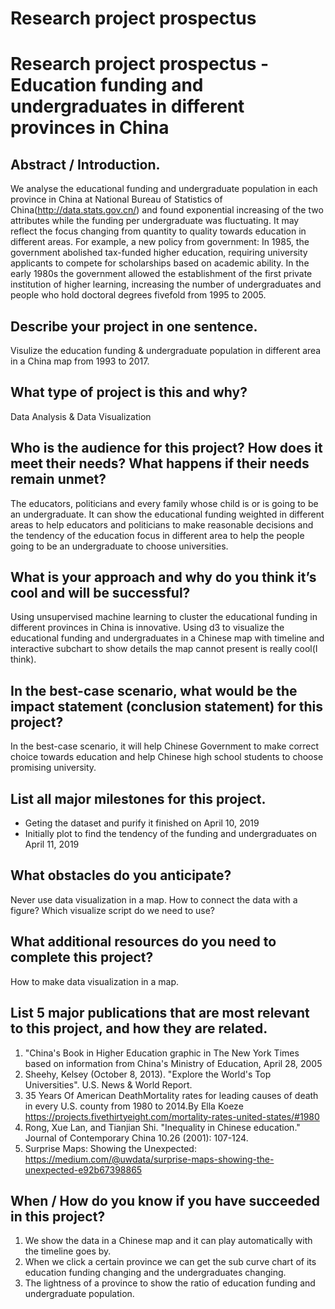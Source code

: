 # Research project prospectus
# Research project prospectus - Education funding and undergraduates in different provinces in China

Abstract / Introduction.
----
We analyse the educational funding and undergraduate population in each province in China at National Bureau of Statistics of China(http://data.stats.gov.cn/) and found exponential increasing of the two attributes while the funding per undergraduate was fluctuating. It may reflect the focus changing from quantity to quality towards education in different areas. For example, a new policy from government: In 1985, the government abolished tax-funded higher education, requiring university applicants to compete for scholarships based on academic ability. In the early 1980s the government allowed the establishment of the first private institution of higher learning, increasing the number of undergraduates and people who hold doctoral degrees fivefold from 1995 to 2005.

Describe your project in one sentence.
----
Visulize the education funding & undergraduate population in different area in a China map from 1993 to 2017.

What type of project is this and why?
----
Data Analysis & Data Visualization 

Who is the audience for this project? How does it meet their needs? What happens if their needs remain unmet?
----
The educators, politicians and every family whose child is or is going to be an undergraduate. It can show the educational funding weighted in different areas to help educators and politicians to make reasonable decisions and the tendency of the education focus in different area to help the people going to be an undergraduate to choose universities.

What is your approach and why do you think it’s cool and will be successful?
----
Using unsupervised machine learning to cluster the educational funding in different provinces in China is innovative.
Using d3 to visualize the educational funding and undergraduates in a Chinese map with timeline and interactive subchart to show details the map cannot present is really cool(I think).

In the best-case scenario, what would be the impact statement (conclusion statement) for this project?
----
In the best-case scenario, it will help Chinese Government to make correct choice towards education and help Chinese high school students to choose promising university.

List all major milestones for this project.
----
- Geting the dataset and purify it finished on April 10, 2019
- Initially plot to find the tendency of the funding and undergraduates on April 11, 2019

What obstacles do you anticipate?
----
Never use data visualization in a map. 
How to connect the data with a figure? 
Which visualize script do we need to use?

What additional resources do you need to complete this project?
----
How to make data visualization in a map.

List 5 major publications that are most relevant to this project, and how they are related.
----
1. "China's Book in Higher Education graphic in The New York Times based on information from China's Ministry of Education, April 28, 2005
2. Sheehy, Kelsey (October 8, 2013). "Explore the World's Top Universities". U.S. News & World Report. 
3. 35 Years Of American DeathMortality rates for leading causes of death in every U.S. county from 1980 to 2014.By Ella Koeze
https://projects.fivethirtyeight.com/mortality-rates-united-states/#1980
4. Rong, Xue Lan, and Tianjian Shi. "Inequality in Chinese education." Journal of Contemporary China 10.26 (2001): 107-124.
5. Surprise Maps: Showing the Unexpected: https://medium.com/@uwdata/surprise-maps-showing-the-unexpected-e92b67398865

When / How do you know if you have succeeded in this project?
----
1. We show the data in a Chinese map and it can play automatically with the timeline goes by.
2. When we click a certain province we can get the sub curve chart of its education funding changing and the undergraduates changing.
3. The lightness of a province to show the ratio of education funding and undergraduate population.
